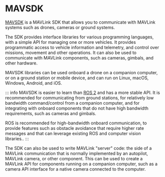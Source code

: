 # MAVSDK

[MAVSDK](https://mavsdk.mavlink.io/main/en/index.html) is a MAVLink SDK that allows you to communicate with MAVLink systems such as drones, cameras or ground systems.

The SDK provides interface libraries for various programming languages, with a simple API for managing one or more vehicles.
It provides programmatic access to vehicle information and telemetry, and control over missions, movement and other operations.
It can also be used to communicate with MAVLink components, such as cameras, gimbals, and other hardware.

MAVSDK libraries can be used onboard a drone on a companion computer, or on a ground station or mobile device, and can run on Linux, macOS, Windows, Android, and iOS.

::: info
MAVSDK is easier to learn than [ROS 2](../ros2/index.md) and has a more stable API.
It is recommended for communicating from ground stations, for relatively low bandwidth command/control from a companion computer, and for integrating with onboard components that do not have high bandwidth requirements, such as cameras and gimbals.

ROS is recommended for high-bandwidth onboard communication, to provide features such as obstacle avoidance that require higher rate messages and that can leverage existing ROS and computer vision libraries..
:::

The SDK can also be used to write MAVLink "server" code: the side of a MAVLink communication that is normally implemented by an autopilot, MAVLink camera, or other component.
This can be used to create a MAVLink API for components running on a companion computer, such as a camera API interface for a native camera connected to the computer.
